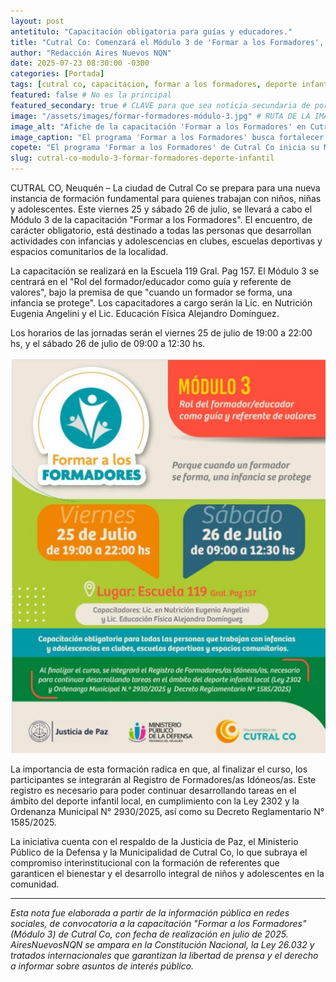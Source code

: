 ```yaml
---
layout: post
antetitulo: "Capacitación obligatoria para guías y educadores."
title: "Cutral Co: Comenzará el Módulo 3 de 'Formar a los Formadores', clave para el deporte infantil y comunitario."
author: "Redacción Aires Nuevos NQN"
date: 2025-07-23 08:30:00 -0300
categories: [Portada]
tags: [cutral co, capacitacion, formar a los formadores, deporte infantil, adolescencia, educacion, valores, escuela 119, justicia de paz, ministerio publico de la defensa, municipalidad cutral co, ley 2302, ordenanza municipal 2930]
featured: false # No es la principal
featured_secondary: true # CLAVE para que sea noticia secundaria de portada
image: "/assets/images/formar-formadores-módulo-3.jpg" # RUTA DE LA IMAGEN (SUGERENCIA: 400px x 300px, proporción 4:3)
image_alt: "Afiche de la capacitación 'Formar a los Formadores' en Cutral Co."
image_caption: "El programa 'Formar a los Formadores' busca fortalecer el trabajo con niños y adolescentes en Cutral Co."
copete: "El programa 'Formar a los Formadores' de Cutral Co inicia su Módulo 3 este viernes y sábado, dirigido a quienes trabajan con infancias y adolescencias en clubes, escuelas deportivas y espacios comunitarios. La capacitación, obligatoria y fundamental para la integración al Registro de Formadores/as Idóneos/as, busca potenciar el rol del educador como guía y referente de valores."
slug: cutral-co-modulo-3-formar-formadores-deporte-infantil
---
```


CUTRAL CO, Neuquén – La ciudad de Cutral Co se prepara para una nueva instancia de formación fundamental para quienes trabajan con niños, niñas y adolescentes. Este viernes 25 y sábado 26 de julio, se llevará a cabo el Módulo 3 de la capacitación "Formar a los Formadores". El encuentro, de carácter obligatorio, está destinado a todas las personas que desarrollan actividades con infancias y adolescencias en clubes, escuelas deportivas y espacios comunitarios de la localidad.

La capacitación se realizará en la Escuela 119 Gral. Pag 157. El Módulo 3 se centrará en el "Rol del formador/educador como guía y referente de valores", bajo la premisa de que "cuando un formador se forma, una infancia se protege". Los capacitadores a cargo serán la Lic. en Nutrición Eugenia Angelini y el Lic. Educación Física Alejandro Domínguez.

Los horarios de las jornadas serán el viernes 25 de julio de 19:00 a 22:00 hs, y el sábado 26 de julio de 09:00 a 12:30 hs.

![Flayer formar a los formadores](/assets/images/formar-a-los-formadores-modulo-3.jpg) 

La importancia de esta formación radica en que, al finalizar el curso, los participantes se integrarán al Registro de Formadores/as Idóneos/as. Este registro es necesario para poder continuar desarrollando tareas en el ámbito del deporte infantil local, en cumplimiento con la Ley 2302 y la Ordenanza Municipal N° 2930/2025, así como su Decreto Reglamentario N° 1585/2025.

La iniciativa cuenta con el respaldo de la Justicia de Paz, el Ministerio Público de la Defensa y la Municipalidad de Cutral Co, lo que subraya el compromiso interinstitucional con la formación de referentes que garanticen el bienestar y el desarrollo integral de niños y adolescentes en la comunidad.

---
*Esta nota fue elaborada a partir de la información pública en redes sociales, de convocatoria a la capacitación "Formar a los Formadores" (Módulo 3) de Cutral Co, con fecha de realización en julio de 2025. AiresNuevosNQN se ampara en la Constitución Nacional, la Ley 26.032 y tratados internacionales que garantizan la libertad de prensa y el derecho a informar sobre asuntos de interés público.*